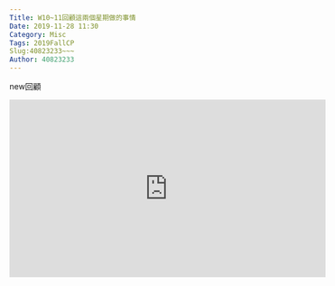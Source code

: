 ```yaml
---
Title: W10~11回顧這兩個星期做的事情
Date: 2019-11-28 11:30
Category: Misc
Tags: 2019FallCP
Slug:40823233~~~
Author: 40823233
---
```

new回顧

<iframe width="560" height="315" src="https://www.youtube.com/embed/mlq9C_CZtZQ" frameborder="0" allow="accelerometer; autoplay; encrypted-media; gyroscope; picture-in-picture" allowfullscreen></iframe>